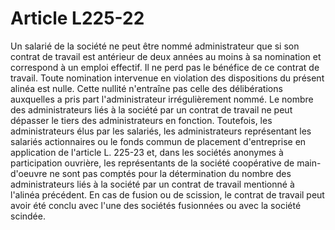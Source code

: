 # Article L225-22

Un salarié de la société ne peut être nommé administrateur que si son contrat de travail est antérieur de deux années au moins à sa nomination et correspond à un emploi effectif. Il ne perd pas le bénéfice de ce contrat de travail. Toute nomination intervenue en violation des dispositions du présent alinéa est nulle. Cette nullité n'entraîne pas celle des délibérations auxquelles a pris part l'administrateur irrégulièrement nommé.   Le nombre des administrateurs liés à la société par un contrat de travail ne peut dépasser le tiers des administrateurs en fonction.   Toutefois, les administrateurs élus par les salariés, les administrateurs représentant les salariés actionnaires ou le fonds commun de placement d'entreprise en application de l'article L. 225-23 et, dans les sociétés anonymes à participation ouvrière, les représentants de la société coopérative de main-d'oeuvre ne sont pas comptés pour la détermination du nombre des administrateurs liés à la société par un contrat de travail mentionné à l'alinéa précédent.   En cas de fusion ou de scission, le contrat de travail peut avoir été conclu avec l'une des sociétés fusionnées ou avec la société scindée.
